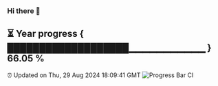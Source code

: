 ### Hi there 👋
⏳ Year progress { ███████████████████▁▁▁▁▁▁▁▁▁▁▁ } 66.05 %
---
⏰ Updated on Thu, 29 Aug 2024 18:09:41 GMT
![Progress Bar CI](https://github.com/Moyi321/Moyi321/workflows/Progress%20Bar%20CI/badge.svg)
